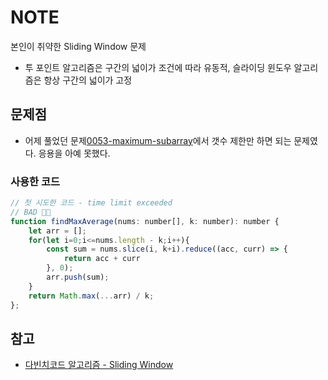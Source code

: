 # NOTE

본인이 취약한 Sliding Window 문제
- 투 포인트 알고리즘은 구간의 넓이가 조건에 따라 유동적, 슬라이딩 윈도우 알고리즘은 항상 구간의 넓이가 고정

## 문제점
- 어제 풀었던 문제[0053-maximum-subarray](https://github.com/sujeongy/LeetCodeHub/blob/main/0053-maximum-subarray/NOTE.md)에서 갯수 제한만 하면 되는 문제였다. 응용을 아예 못했다.

### 사용한 코드
```js
// 첫 시도한 코드 - time limit exceeded
// BAD 👎🏼
function findMaxAverage(nums: number[], k: number): number {
    let arr = [];
    for(let i=0;i<=nums.length - k;i++){
        const sum = nums.slice(i, k+i).reduce((acc, curr) => {
            return acc + curr
        }, 0);
        arr.push(sum);
    }
    return Math.max(...arr) / k;
};
```

## 참고
- [다빈치코드 알고리즘 - Sliding Window](https://wikidocs.net/206308)
